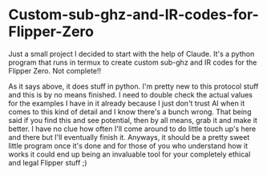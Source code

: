 # Custom-sub-ghz-and-IR-codes-for-Flipper-Zero
Just a small project I decided to start with the help of Claude. It's a python program that runs in termux to create custom sub-ghz and IR codes for the Flipper Zero. Not complete!!


As it says above, it does stuff in python. I'm pretty new to this protocol stuff and this is by no means finished. I need to double check the actual values for the examples I have in it already because I just don't trust AI when it comes to this kind of detail and I know there's a bunch wrong. 
    That being said if you find this and see potential, then by all means, grab it and make it better. I have no clue how often I'll come around to do little touch up's here and there but I'll eventually finish it. Anyways, it should be a pretty sweet little program once it's done and for those of you who understand how it works it could end up being an invaluable tool for your completely ethical and legal Flipper stuff ;)
